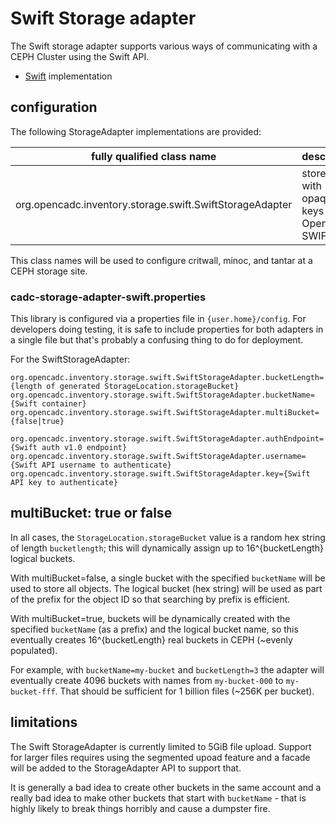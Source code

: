 # Swift Storage adapter 

The Swift storage adapter supports various ways of communicating with a CEPH Cluster using the Swift API. 

* [Swift](https://docs.ceph.com/docs/master/radosgw/swift/) implementation
## configuration

The following StorageAdapter implementations are provided:

|fully qualified class name|description|
|--------------------------|-----------|
|org.opencadc.inventory.storage.swift.SwiftStorageAdapter|stores files with opaque keys via OpenStack SWIFT API|

This class names will be used to configure critwall, minoc, and tantar at a CEPH storage site.

### cadc-storage-adapter-swift.properties

This library is configured via a properties file in `{user.home}/config`. For developers doing testing, it is safe to include properties for both adapters in a single file but that's probably a confusing thing to do for deployment.

For the SwiftStorageAdapter:
```
org.opencadc.inventory.storage.swift.SwiftStorageAdapter.bucketLength={length of generated StorageLocation.storageBucket}
org.opencadc.inventory.storage.swift.SwiftStorageAdapter.bucketName={Swift container}
org.opencadc.inventory.storage.swift.SwiftStorageAdapter.multiBucket={false|true}

org.opencadc.inventory.storage.swift.SwiftStorageAdapter.authEndpoint={Swift auth v1.0 endpoint}
org.opencadc.inventory.storage.swift.SwiftStorageAdapter.username={Swift API username to authenticate}
org.opencadc.inventory.storage.swift.SwiftStorageAdapter.key={Swift API key to authenticate}
```

## multiBucket: true or false
In all cases, the `StorageLocation.storageBucket` value is a random hex string of length `bucketlength`; this will
dynamically assign up to 16^{bucketLength} logical buckets.

With multiBucket=false, a single bucket with the specified `bucketName` will be used to store all objects. The logical
bucket (hex string) will be used as part of the prefix for the object ID so that searching by prefix is efficient.

With multiBucket=true, buckets will be dynamically created with the specified `bucketName` (as a prefix) and the
logical bucket name, so this eventually creates 16^{bucketLength} real buckets in CEPH (~evenly populated). 

For example, with `bucketName=my-bucket` and `bucketLength=3` the adapter will eventually create 4096 buckets with names from `my-bucket-000` to `my-bucket-fff`. That should be sufficient for 1 billion files (~256K per bucket).

## limitations
The Swift StorageAdapter is currently limited to 5GiB file upload. Support for larger files requires using the  segmented upoad feature and a facade will be added to the StorageAdapter API to support that.

It is generally a bad idea to create other buckets in the same account and a really bad idea to make other
buckets that start with `bucketName` - that is highly likely to break things horribly and cause a dumpster fire.
